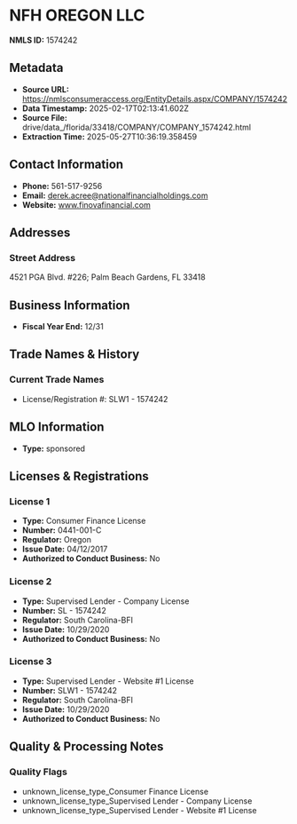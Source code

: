 # NFH OREGON LLC

**NMLS ID:** 1574242

## Metadata
- **Source URL:** https://nmlsconsumeraccess.org/EntityDetails.aspx/COMPANY/1574242
- **Data Timestamp:** 2025-02-17T02:13:41.602Z
- **Source File:** drive/data_/florida/33418/COMPANY/COMPANY_1574242.html
- **Extraction Time:** 2025-05-27T10:36:19.358459

## Contact Information
- **Phone:** 561-517-9256
- **Email:** derek.acree@nationalfinancialholdings.com
- **Website:** www.finovafinancial.com

## Addresses
### Street Address
4521 PGA Blvd. #226; Palm Beach Gardens, FL 33418

## Business Information
- **Fiscal Year End:** 12/31

## Trade Names & History
### Current Trade Names
- License/Registration #: SLW1 - 1574242

## MLO Information
- **Type:** sponsored

## Licenses & Registrations

### License 1
- **Type:** Consumer Finance License
- **Number:** 0441-001-C
- **Regulator:** Oregon
- **Issue Date:** 04/12/2017
- **Authorized to Conduct Business:** No

### License 2
- **Type:** Supervised Lender - Company License
- **Number:** SL - 1574242
- **Regulator:** South Carolina-BFI
- **Issue Date:** 10/29/2020
- **Authorized to Conduct Business:** No

### License 3
- **Type:** Supervised Lender - Website #1 License
- **Number:** SLW1 - 1574242
- **Regulator:** South Carolina-BFI
- **Issue Date:** 10/29/2020
- **Authorized to Conduct Business:** No

## Quality & Processing Notes
### Quality Flags
- unknown_license_type_Consumer Finance License
- unknown_license_type_Supervised Lender - Company License
- unknown_license_type_Supervised Lender - Website #1 License
